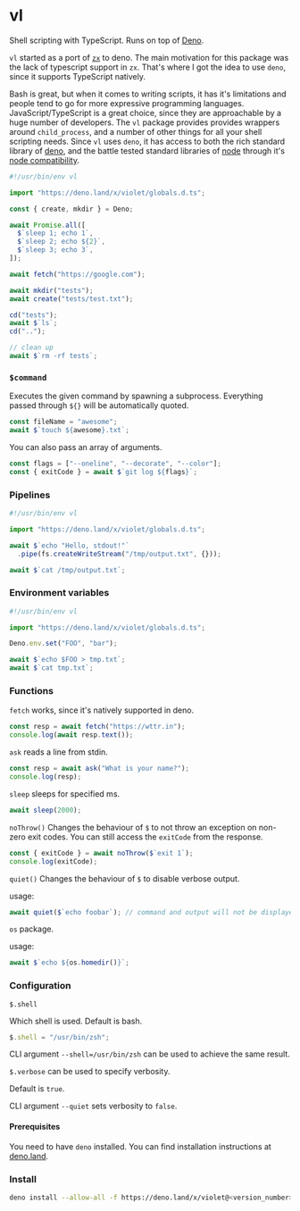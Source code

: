 # vl

Shell scripting with TypeScript. Runs on top of [Deno](https://deno.land).

`vl` started as a port of [`zx`](https://github.com/google/zx) to deno. The main
motivation for this package was the lack of typescript support in `zx`. That's
where I got the idea to use `deno`, since it supports TypeScript natively.

Bash is great, but when it comes to writing scripts, it has it's limitations and
people tend to go for more expressive programming languages.
JavaScript/TypeScript is a great choice, since they are approachable by a huge
number of developers. The `vl` package provides provides wrappers around
`child_process`, and a number of other things for all your shell scripting
needs. Since `vl` uses `deno`, it has access to both the rich standard library
of [deno](https://github.com/denoland/deno_std), and the battle tested standard
libraries of [node](https://nodejs.dev) through it's
[node compatibility](https://github.com/denoland/deno_std/tree/main/node).

```ts
#!/usr/bin/env vl

import "https://deno.land/x/violet/globals.d.ts";

const { create, mkdir } = Deno;

await Promise.all([
  $`sleep 1; echo 1`,
  $`sleep 2; echo ${2}`,
  $`sleep 3; echo 3`,
]);

await fetch("https://google.com");

await mkdir("tests");
await create("tests/test.txt");

cd("tests");
await $`ls`;
cd("..");

// clean up
await $`rm -rf tests`;
```

### `$command`

Executes the given command by spawning a subprocess. Everything passed through
`${}` will be automatically quoted.

```ts
const fileName = "awesome";
await $`touch ${awesome}.txt`;
```

You can also pass an array of arguments.

```ts
const flags = ["--oneline", "--decorate", "--color"];
const { exitCode } = await $`git log ${flags}`;
```

### Pipelines

```ts
#!/usr/bin/env vl

import "https://deno.land/x/violet/globals.d.ts";

await $`echo "Hello, stdout!"`
  .pipe(fs.createWriteStream("/tmp/output.txt", {}));

await $`cat /tmp/output.txt`;
```

### Environment variables

```ts
#!/usr/bin/env vl

import "https://deno.land/x/violet/globals.d.ts";

Deno.env.set("FOO", "bar");

await $`echo $FOO > tmp.txt`;
await $`cat tmp.txt`;
```

### Functions

`fetch` works, since it's natively supported in deno.

```ts
const resp = await fetch("https://wttr.in");
console.log(await resp.text());
```

`ask` reads a line from stdin.

```ts
const resp = await ask("What is your name?");
console.log(resp);
```

`sleep` sleeps for specified ms.

```ts
await sleep(2000);
```

`noThrow()` Changes the behaviour of `$` to not throw an exception on non-zero
exit codes. You can still access the `exitCode` from the response.

```ts
const { exitCode } = await noThrow($`exit 1`);
console.log(exitCode);
```

`quiet()` Changes the behaviour of `$` to disable verbose output.

usage:

```ts
await quiet($`echo foobar`); // command and output will not be displayed.
```

`os` package.

usage:

```ts
await $`echo ${os.homedir()}`;
```

### Configuration

`$.shell`

Which shell is used. Default is bash.

```ts
$.shell = "/usr/bin/zsh";
```

CLI argument `--shell=/usr/bin/zsh` can be used to achieve the same result.

`$.verbose` can be used to specify verbosity.

Default is `true`.

CLI argument `--quiet` sets verbosity to `false`.

#### Prerequisites

You need to have `deno` installed. You can find installation instructions at
[deno.land](https://deno.land/).

### Install

```sh
deno install --allow-all -f https://deno.land/x/violet@<version_number>/vl.ts
```
